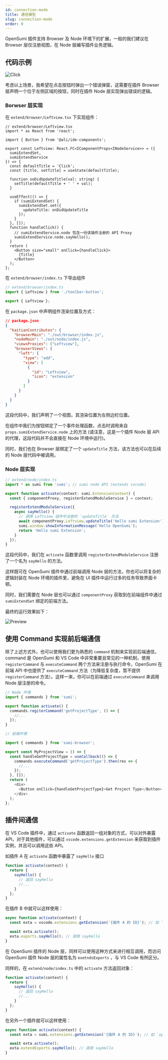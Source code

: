 ```yaml
---
id: connection-mode
title: 通信模型
slug: connection-mode
order: 0
---
```


OpenSumi 插件支持 Browser 及 Node 环境下的扩展，一般的我们建议在 Browser 层仅注册视图，在 Node 层编写插件业务逻辑。

## 代码示例

![Click](https://img.alicdn.com/imgextra/i3/O1CN01jgVXs41u6YSrFgIZY_!!6000000005988-2-tps-362-120.png)

考虑以上场景，我希望在点击按钮时弹出一个错误弹窗，这需要在插件 Browser 层声明一个位于左侧区域的按钮，同时在插件 Node 层实现弹出错误的逻辑。

### Borwser 层实现

在 `extend/browser/Leftview.tsx` 下实现组件：

```tsx
// extend/browser/Leftview.tsx
import * as React from 'react';

import { Button } from '@ali/ide-components';

export const Leftview: React.FC<IComponentProps<INodeService>> = ({
  sumiExtendSet,
  sumiExtendService
}) => {
  const defaultTitle = 'Click';
  const [title, setTitle] = useState(defaultTitle);

  function onDidUpdateTitle(val: string) {
    setTitle(defaultTitle + ' ' + val);
  }

  useEffect(() => {
    if (sumiExtendSet) {
      sumiExtendSet.set({
        updateTitle: onDidUpdateTitle
      });
    }
  }, []);
  function handleClick() {
    // sumiExtendService.node 包含一份该插件注册的 API Proxy
    sumiExtendService.node.sayHello();
  }
  return (
    <Button size="small" onClick={handleClick}>
      {Title}
    </Button>
  );
};
```

在 `extend/browser/index.ts` 下导出组件

```typescript
// extend/browser/index.ts
import { Leftview } from './toolbar-button';

export { Leftview };
```

在 `package.json` 中声明组件渲染位置及方式：

```json
// package.json
{
  "kaitianContributes": {
    "browserMain": "./out/browser/index.js",
    "nodeMain": "./out/node/index.js",
    "viewsProxies": ["Leftview"],
    "browserViews": {
      "left": {
        "type": "add",
        "view": [
          {
            "id": "Leftview",
            "icon": "extension"
          }
        ]
      }
    }
  }
}
```

这段代码中，我们声明了一个视图，其渲染位置为左侧边栏位置。

在组件中我们为按钮绑定了一个事件处理函数，点击时调用来自 `props.sumiExtendService.node` 上的方法 (请注意，这是一个插件 Node 层 API 的代理，这段代码并不会直接在 Node 环境中运行)。

同时，我们也在 Browser 层绑定了一个 `updateTitle` 方法，该方法也可以在后续的 Node 层代码中被调用。

### Node 层实现

```typescript
// extend/node/index.ts
import * as sumi from 'sumi'; // sumi node API (extends vscode)

export function activate(context: sumi.ExtensionContext) {
  const { componentProxy, registerExtendModuleService } = context;

  registerExtendModuleService({
    async sayHello() {
      // 调用 Leftview 组件中注册的 `updateTitle` 方法
      await componentProxy.Leftview.updateTitle('Hello sumi Extension');
      sumi.window.showInformationMessage('Hello OpenSumi');
      return 'Hello sumi Extension';
    }
  });
}
```

这段代码中，我们在 `activate` 函数里调用 `registerExtendModuleService` 注册了一个名为 `sayHello` 的方法。

这样既可在 OpenSumi 插件中通过前端调用 Node 层的方法，你也可以将复杂的逻辑封装在 Node 环境的插件里，避免在 UI 插件中运行过多的任务导致界面卡顿。

同时，我们需要在 Node 层也可以通过 `componentProxy` 获取到在前端组件中通过 `sumiExtendSet` 绑定的前端方法。

最终的运行效果如下：

![Preview](https://img.alicdn.com/imgextra/i3/O1CN01rQT5p11bgl4Y5Jiau_!!6000000003495-1-tps-960-518.gif)

## 使用 Command 实现前后端通信

除了上述方式外，也可以使用我们更为熟悉的 `command` 机制来实现前后端通信，command 是 OpenSumi 和 VS Code 中非常重要且常见的一种机制，使用 `registerCommand` 与 `executeCommand` 两个方法来注册与执行命令，OpenSumi 在前端 API 中也提供了 `executeCommand` 方法（为降低复杂度，暂不提供 `registerCommand` 方法）。这样一来，你可以在前端通过 `executeCommand` 来调用 Node 层注册的命令。

```typescript
// Node 环境
import { commands } from 'sumi';

export function activate() {
  commands.regiterCommand('getProjectType', () => {
    //...
  });
}

// 前端环境

import { commands } from 'sumi-browser';

export const MyProjectView = () => {
  const handleGetProjectType = useCallback(() => {
    commands.executeCommand('getProjectType').then(res => {
      //...
    });
  }, []);
  return (
    <div>
      <Button onClick={handleGetProjectType}>Get Project Type</Button>
    </div>
  );
};
```

## 插件间通信

在 VS Code 插件中，通过 `activate` 函数返回一组对象的方式，可以对外暴露 API，对于其他插件，可以通过 `vscode.extensions.getExtension` 来获取到插件实例，并且可以调用这些 API。

如插件 A 在 `activate` 函数中暴露了 `sayHello` 接口

```ts
function activate(context) {
  return {
    sayHello() {
      // 返回 sayHello
      //...
    }
  };
}
```

在插件 B 中就可以这样使用：

```ts
async function activate(context) {
  const exta = vscode.extensions.getExtension('{插件 A 的 ID}'); // 如 `opensumi.a`

  await exta.activate();
  exta.exports.sayHello(); // 调用 sayHello
}
```

在 OpenSumi 插件的 Node 层，同样可以使用这种方式来进行相互调用，而访问 OpenSumi 插件 Node 层的属性名为 `exetndsExports` ，与 VS Code 有所区分。

同样的，在 `extend/node/index.ts` 中的 `activate` 方法返回对象：

```typescript
function activate(context) {
  return {
    sayHello() {
      // 返回 sayHello
      //...
    }
  };
}
```

在另外一个插件就可以这样使用：

```ts
async function activate(context) {
  const exta = sumi.extensions.getExtension('{插件 A 的 ID}'); // 如 `opensumi.a`

  await exta.activate();
  exta.extendExports.sayHello(); // 调用 sayHello
}
```
